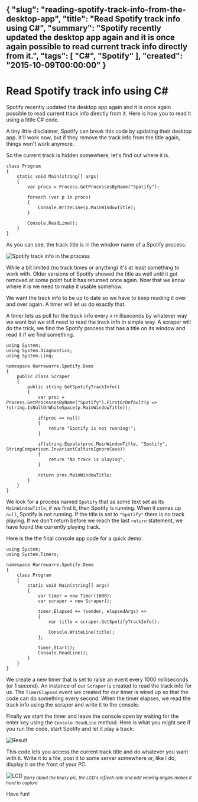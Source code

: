 {
  "slug": "reading-spotify-track-info-from-the-desktop-app",
  "title": "Read Spotify track info using C#",
  "summary": "Spotify recently updated the desktop app again and it is once again possible to read current track info directly from it.",
  "tags": [
    "C#",
    "Spotify"
  ],
  "created": "2015-10-09T00:00:00"
}
---
# Read Spotify track info using C#

Spotify recently updated the desktop app again and it is once again possible to read current track info directly from it. Here is how you to read it using a little C# code.

A tiny little disclaimer, Spotify can break this code by updating their desktop app. It'll work now, but if they remove the track info from the title again, things won't work anymore.

So the current track is hidden somewhere, let's find out where it is.

	class Program
	{
		static void Main(string[] args)
		{
			var procs = Process.GetProcessesByName("Spotify");

			foreach (var p in procs)
			{
				Console.WriteLine(p.MainWindowTitle);
			}

			Console.ReadLine();
		}
	}

As you can see, the track title is in the window name of a Spotify process:

![Spotify track info in the process](/content/reading-spotify-track-info-from-the-desktop-app/demo1.PNG)

While a bit limited (no track times or anything) it's at least something to work with. Older versions of Spotify showed the title as well until it got removed at some point but it has returned once again. Now that we know where it is we need to make it usable somehow.

We want the track info to be up to date so we have to keep reading it over and over again. A timer will let us do exactly that.

A timer lets us poll for the track info every x milliseconds by whatever way we want but we still need to read the track info in simple way. A scraper will do the trick, we find the Spotify process that has a title on its window and read it if we find something.

	using System;
	using System.Diagnostics;
	using System.Linq;

	namespace Harrewarre.Spotify.Demo
	{
		public class Scraper
		{
			public string GetSpotifyTrackInfo()
			{
				var proc = Process.GetProcessesByName("Spotify").FirstOrDefault(p => !string.IsNullOrWhiteSpace(p.MainWindowTitle));

				if(proc == null)
				{
					return "Spotify is not running!";
				}

				if(string.Equals(proc.MainWindowTitle, "Spotify", StringComparison.InvariantCultureIgnoreCase))
				{
					return "No track is playing";
				}

				return proc.MainWindowTitle;
			}
		}
	}

We look for a process named `Spotify` that as some text set as its `MainWindowTitle`, if we find it, then Spotify is running. When it comes up `null`, Spotify is not running. If the title is set to `"Spotify"` there is no track playing. If we don't return before we reach the last `return` statement, we have found the currently playing track.

Here is the the final console app code for a quick demo:

	using System;
	using System.Timers;

	namespace Harrewarre.Spotify.Demo
	{
		class Program
		{
			static void Main(string[] args)
			{
				var timer = new Timer(1000);
				var scraper = new Scraper();

				timer.Elapsed += (sender, elapsedArgs) =>
				{
					var title = scraper.GetSpotifyTrackInfo();

					Console.WriteLine(title);
				};

				timer.Start();
				Console.ReadLine();
			}
		}
	}

We create a new timer that is set to raise an event every 1000 milliseconds (or 1 second). An instance of our `Scraper` is created to read the track info for us. The `TimerElapsed` event we created for our timer is wired up so that the code can do something every second. When the timer elapses, we read the track info using the scraper and write it to the console.

Finally we start the timer and leave the console open by waiting for the enter key using the `Console.ReadLine` method. Here is what you might see if you run the code, start Spotify and let it play a track:

![Result](/content/reading-spotify-track-info-from-the-desktop-app/demo2.PNG)

This code lets you access the current track title and do whatever you want with it. Write it to a file, post it to some server somewhere or, like I do, display it on the front of your PC:

![LCD](/content/reading-spotify-track-info-from-the-desktop-app/WP_20151019_22_48_06_Pro.jpg) <sub>*Sorry about the blurry pic, the LCD's refresh rate and odd viewing angles makes it hard to capture*</sub>

Have fun!